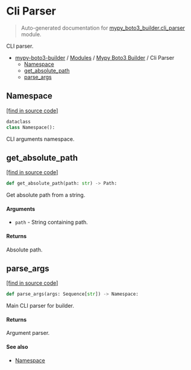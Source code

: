 # Cli Parser

> Auto-generated documentation for [mypy_boto3_builder.cli_parser](https://github.com/vemel/mypy_boto3_builder/blob/main/mypy_boto3_builder/cli_parser.py) module.

CLI parser.

- [mypy-boto3-builder](../README.md#mypy_boto3_builder) / [Modules](../MODULES.md#mypy-boto3-builder-modules) / [Mypy Boto3 Builder](index.md#mypy-boto3-builder) / Cli Parser
    - [Namespace](#namespace)
    - [get_absolute_path](#get_absolute_path)
    - [parse_args](#parse_args)

## Namespace

[[find in source code]](https://github.com/vemel/mypy_boto3_builder/blob/main/mypy_boto3_builder/cli_parser.py#L27)

```python
dataclass
class Namespace():
```

CLI arguments namespace.

## get_absolute_path

[[find in source code]](https://github.com/vemel/mypy_boto3_builder/blob/main/mypy_boto3_builder/cli_parser.py#L13)

```python
def get_absolute_path(path: str) -> Path:
```

Get absolute path from a string.

#### Arguments

- `path` - String containing path.

#### Returns

Absolute path.

## parse_args

[[find in source code]](https://github.com/vemel/mypy_boto3_builder/blob/main/mypy_boto3_builder/cli_parser.py#L46)

```python
def parse_args(args: Sequence[str]) -> Namespace:
```

Main CLI parser for builder.

#### Returns

Argument parser.

#### See also

- [Namespace](#namespace)
